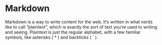# Markdown
Markdown is a way to write content for the web. It’s written in what nerds like to call “plaintext”, which is exactly the sort of text you’re used to writing and seeing. Plaintext is just the regular alphabet, with a few familiar symbols, like asterisks ( * ) and backticks ( ` ).